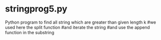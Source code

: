 # stringprog5.py
 Python program to find all string which are greater than given length k
#we used here the split function 
#and iterate the string
#and use the append function in the substring
